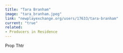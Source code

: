 ```yaml
---
title: "Tara Branham"
image: "tara_branham.jpeg"
link: "newplayexchange.org/users/17633/tara-branham"
current: "true"
related:
- Producers in Residence
---
```


Prop Thtr


